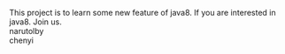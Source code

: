 This project is to learn some new feature of java8. If you are interested in java8. Join us.</br>
narutolby</br>
chenyi

